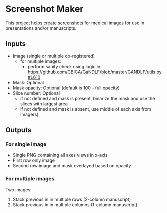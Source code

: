 # Screenshot Maker

This project helps create screenshots for medical images for use in presentations and/or manuscripts.

## Inputs

- Image (single or multiple co-registered)
  - for multiple images:
    - perform sanity check using logic in https://github.com/CBICA/GaNDLF/blob/master/GANDLF/utils.py#L610
- Mask: Optional
- Mask opacity: Optional (default is 100 - full opacity)
- Slice number: Optional
  - if not defined and mask is present, binarize the mask and use the slices with largest area
  - if not defined and mask is absent, use middle of each axis from image(s)

## Outputs

### For single image

- Single PNG containing all axes views in x-axis
- First row only image
- Second row image and mask overlayed based on opacity

### For multiple images

Two images:
1. Stack previous in in multiple rows (2-column manuscript)
2. Stack previous in in multiple columns (1-column manuscript)
